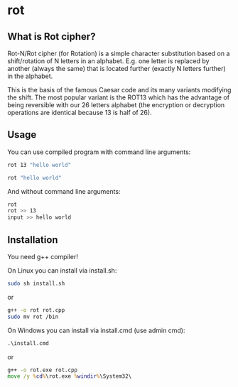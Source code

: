 # rot
## What is Rot cipher?
Rot-N/Rot cipher (for Rotation) is a simple character substitution based on a shift/rotation of N letters in an alphabet. E.g. one letter is replaced by another (always the same) that is located further (exactly N letters further) in the alphabet.

This is the basis of the famous Caesar code and its many variants modifying the shift. The most popular variant is the ROT13 which has the advantage of being reversible with our 26 letters alphabet (the encryption or decryption operations are identical because 13 is half of 26).

## Usage
You can use compiled program with command line arguments:
```sh
rot 13 "hello world"
```
```sh
rot "hello world"
```
And without command line arguments:
```sh
rot
rot >> 13
input >> hello world
```

## Installation
You need g++ compiler!

On Linux you can install via install.sh:
```sh
sudo sh install.sh
```
or
```sh
g++ -o rot rot.cpp
sudo mv rot /bin
```

On Windows you can install via install.cmd (use admin cmd):
```cmd
.\install.cmd
```
or
```cmd
g++ -o rot.exe rot.cpp
move /y %cd%\rot.exe %windir%\System32\
```
